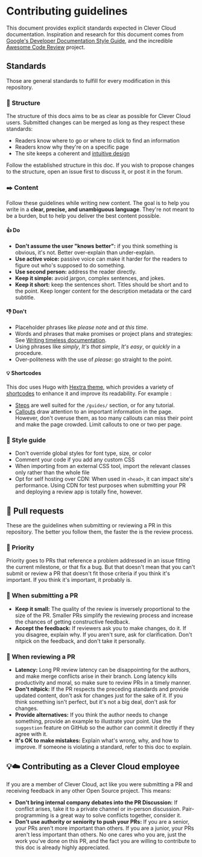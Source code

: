 
# Contributing guidelines

This document provides explicit standards expected in Clever Cloud documentation. Inspiration and research for this document comes from [Google's Developer Documentation Style Guide](https://developers.google.com/style/tone), and the incredible [Awesome Code Review](https://github.com/joho/awesome-code-review) project.

## Standards

Those are general standards to fulfill for every modification in this repository.

### 🏯 Structure

The structure of this docs aims to be as clear as possible for Clever Cloud users. Submitted changes can be merged as long as they respect these standards:

- Readers know where to go or where to click to find an information
- Readers know why they're on a specific page
- The site keeps a coherent and [intuitive design](https://www.figma.com/fr/resource-library/ui-design-principles/)

Follow the established structure in this doc. If you wish to propose changes to the structure, open an issue first to discuss it, or post it in the forum.

### ✒️ Content

Follow these guidelines while writing new content. The goal is to help you write in a **clear, precise, and unambiguous language**. They're not meant to be a burden, but to help you deliver the best content possible.

#### 👍 Do

- **Don't assume the user "knows better":** if you think something is obvious, it's not. Better over-explain than under-explain.
- **Use active voice:** passive voice can make it harder for the readers to figure out who's supposed to do something.
- **Use second person:** address the reader directly.
- **Keep it simple:** avoid jargon, complex sentences, and jokes.
- **Keep it short:** keep the sentences short. Titles should be short and to the point. Keep longer content for the description metadata or the card subtitle.

#### 👎 Don't

- Placeholder phrases like _please note_ and _at this time_.
- Words and phrases that make promises or project plans and strategies: See [Writing timeless documentation](https://developers.google.com/style/timeless-documentation).
- Using phrases like _simply_, _It's that simple_, _It's easy_, or _quickly_ in a procedure.
- Over-politeness with the use of _please_: go straight to the point.

#### 💡 Shortcodes

This doc uses Hugo with [Hextra theme](https://imfing.github.io/hextra/), which provides a variety of [shortcodes](https://imfing.github.io/hextra/docs/guide/shortcodes/) to enhance it and improve its readability.
For example :

- [Steps](https://imfing.github.io/hextra/docs/guide/shortcodes/steps/) are well suited for the `/guides/` section, or for any tutorial.
- [Callouts](https://imfing.github.io/hextra/docs/guide/shortcodes/callout/) draw attention to an important information in the page. However, don't overuse them, as too many callouts can miss their point and make the page crowded. Limit callouts to one or two per page.

### 💅 Style guide

- Don't override global styles for font type, size, or color
- Comment your code if you add any custom CSS
- When importing from an external CSS tool, import the relevant classes only rather than the whole file
- Opt for self hosting over CDN: When used in `<head>`, it can impact site's performance. Using CDN for test purposes when submitting your PR and deploying a review app is totally fine, however.

## 🫶 Pull requests

These are the guidelines when submitting or reviewing a PR in this repository. The better you follow them, the faster the is the review process.

### 🚨 Priority

Priority goes to PRs that reference a problem addressed in an issue fitting the current milestone, or that fix a bug. But that doesn't mean that you can't submit or review a PR that doesn't fit those criteria if you think it's important. If you think it's important, it probably is.

### 🫡 When submitting a PR

- **Keep it small:** The quality of the review is inversely proportional to the size of the PR. Smaller PRs simplify the reviewing process and increase the chances of getting constructive feedback.
- **Accept the feedback:** If reviewers ask you to make changes, do it. If you disagree, explain why. If you aren't sure, ask for clarification. Don't nitpick on the feedback, and don't take it personally.

### 🥸 When reviewing a PR

- **Latency:** Long PR review latency can be disappointing for the authors, and make merge conflicts arise in their branch. Long latency kills productivity and moral, so make sure to review PRs in a timely manner.
- **Don't nitpick:** If the PR respects the preceding standards and provide updated content, don't ask for changes just for the sake of it. If you think something isn't perfect, but it's not a big deal, don't ask for changes.
- **Provide alternatives:** If you think the author needs to change something, provide an example to illustrate your point. Use the `suggestion` feature on GitHub so the author can commit it directly if they agree with it.
- **It's OK to make mistakes:** Explain what's wrong, why, and how to improve. If someone is violating a standard, refer to this doc to explain.

## 💡☁️ Contributing as a Clever Cloud employee

If you are a member of Clever Cloud, act like you were submitting a PR and receiving feedback in any other Open Source project. This means:

- **Don't bring internal company debates into the PR Discussion:** If conflict arises, take it to a private channel or in-person discussion. Pair-programming is a great way to solve conflicts together, consider it.
- **Don't use authority or seniority to push your PRs:** If you are a senior, your PRs aren't more important than others. If you are a junior, your PRs aren't less important than others. No one cares who you are, just the work you've done on this PR, and the fact you are willing to contribute to this doc is already highly appreciated.

